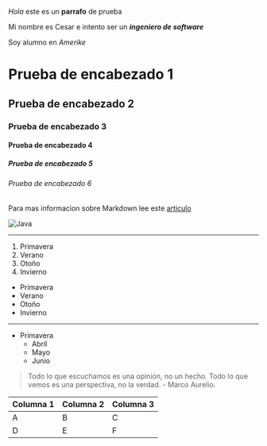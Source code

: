 _Hola_ este es un **parrafo** de prueba

Mi nombre es Cesar e intento ser un **_ingeniero de software_**

Soy alumno en _Amerike_

# Prueba de encabezado 1

## Prueba de encabezado 2

### Prueba de encabezado 3

#### Prueba de encabezado 4

##### Prueba de encabezado 5

###### Prueba de encabezado 6

Para mas informacion sobre Markdown lee este [articulo](https://jonmircha.com/markdown)

![Java](https://jonmircha.com/img/blog/this-is-javascript.jpg)

---

1. Primavera
1. Verano
1. Otoño
1. Invierno

- Primavera
- Verano
- Otoño
- Invierno

---

- Primavera
  - Abril
  - Mayo 
  - Junio

> Todo lo que escuchamos es una opinión, no un hecho. Todo lo que vemos es una perspectiva, no la verdad. - Marco Aurelio.

| Columna 1 | Columna 2 | Columna 3 |
| -----     | -----     |   -----   |
| A     | B    | C     |
| D     | E    | F     |
